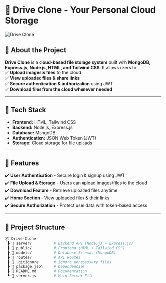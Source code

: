 # 🚀 Drive Clone - Your Personal Cloud Storage

![Drive Clone](https://source.unsplash.com/1600x500/?cloud,technology)

## 📖 About the Project  
**Drive Clone** is a **cloud-based file storage system** built with **MongoDB, Express.js, Node.js, HTML, and Tailwind CSS**. It allows users to:  
✅ **Upload images & files** to the cloud  
✅ **View uploaded files & share links**  
✅ **Secure authentication & authorization** using JWT  
✅ **Download files from the cloud whenever needed**  

---

## 🎯 Tech Stack  
- **Frontend:** HTML, Tailwind CSS  
- **Backend:** Node.js, Express.js  
- **Database:** MongoDB  
- **Authentication:** JSON Web Token (JWT)  
- **Storage:** Cloud storage for file uploads  

---

## 🚀 Features  
✔️ **User Authentication** - Secure login & signup using JWT  
✔️ **File Upload & Storage** - Users can upload images/files to the cloud  
✔️ **Download Feature** - Retrieve uploaded files anytime  
✔️ **Home Section** - View uploaded files & their links  
✔️ **Secure Authorization** - Protect user data with token-based access  

---

## 📂 Project Structure  
```bash
📦 Drive-Clone
 ┣ 📂 server/          # Backend API (Node.js + Express.js)
 ┣ 📂 public/          # Frontend (HTML + Tailwind CSS)
 ┣ 📂 models/          # Database Schemas (MongoDB)
 ┣ 📂 routes/          # API Routes
 ┣ 📜 .gitignore       # Ignore unnecessary files
 ┣ 📜 package.json     # Dependencies
 ┣ 📜 README.md        # Documentation
 ┗ 📜 server.js        # Main Server File
